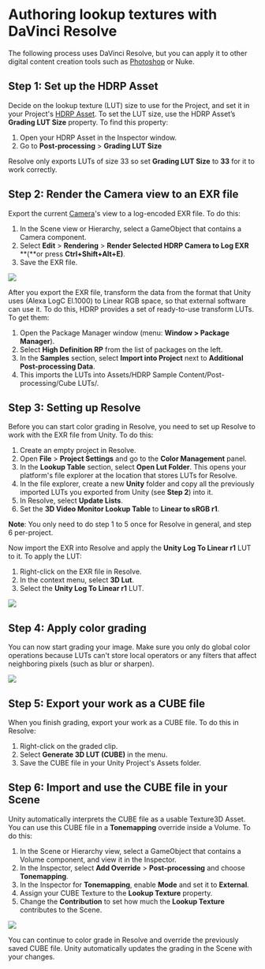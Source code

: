 # Authoring lookup textures with DaVinci Resolve

The following process uses DaVinci Resolve, but you can apply it to other digital content creation tools such as [Photoshop](LUT-Authoring-Photoshop.md) or Nuke.

## Step 1: Set up the HDRP Asset

Decide on the lookup texture (LUT) size to use for the Project, and set it in your Project's [HDRP Asset](HDRP-Asset.md). To set the LUT size, use the HDRP Asset’s **Grading LUT Size** property. To find this property:

1. Open your HDRP Asset in the Inspector window.
2. Go to **Post-processing** > **Grading LUT Size**

Resolve only exports LUTs of size 33 so set **Grading LUT Size** to **33** for it to work correctly.

## Step 2: Render the Camera view to an EXR file

Export the current [Camera](HDRP-Camera.md)'s view to a log-encoded EXR file. To do this:

1. In the Scene view or Hierarchy, select a GameObject that contains a Camera component.
2. Select **Edit** > **Rendering** > **Render Selected HDRP Camera to Log EXR** **(**or press **Ctrl+Shift+Alt+E)**.
3. Save the EXR file.

![](Images/LUTAuthoringResolve1.png)

After you export the EXR file, transform the data from the format that Unity uses (Alexa LogC El.1000) to Linear RGB space, so that external software can use it. To do this, HDRP provides a set of ready-to-use transform LUTs. To get them:

1. Open the Package Manager window (menu: **Window > Package Manager**).
2. Select **High Definition RP** from the list of packages on the left.
3. In the **Samples** section, select **Import into Project** next to **Additional Post-processing Data**.
4. This imports the LUTs into Assets/HDRP Sample Content/Post-processing/Cube LUTs/.

## Step 3: Setting up Resolve

Before you can start color grading in Resolve, you need to set up Resolve to work with the EXR file from Unity. To do this:

1. Create an empty project in Resolve.
2. Open **File** > **Project Settings** and go to the **Color Management** panel.
3. In the **Lookup Table** section, select **Open Lut Folder**. This opens your platform's file explorer at the location that stores LUTs for Resolve.
4. In the file explorer, create a new **Unity** folder and copy all the previously imported LUTs you exported from Unity (see **Step 2**) into it.
5. In Resolve, select **Update Lists**.
6. Set the **3D Video Monitor Lookup Table** to **Linear to sRGB r1**.

**Note**: You only need to do step 1 to 5 once for Resolve in general, and step 6 per-project.

Now import the EXR into Resolve and apply the **Unity Log To Linear r1** LUT to it. To apply the LUT:

1. Right-click on the EXR file in Resolve.
2. In the context menu, select **3D Lut**.
3. Select the **Unity Log To Linear r1** LUT.

![](Images/LUTAuthoringResolve2.png)

## Step 4: Apply color grading

You can now start grading your image. Make sure you only do global color operations because LUTs can't store local operators or any filters that affect neighboring pixels (such as blur or sharpen).

![](Images/LUTAuthoringResolve3.png)

## Step 5: Export your work as a CUBE file

When you finish grading, export your work as a CUBE file. To do this in Resolve:

1. Right-click on the graded clip.
2. Select **Generate 3D LUT (CUBE)** in the menu.
3. Save the CUBE file in your Unity Project's Assets folder.

## Step 6: Import and use the CUBE file in your Scene

Unity automatically interprets the CUBE file as a usable Texture3D Asset. You can use this CUBE file in a **Tonemapping** override inside a Volume. To do this:

1. In the Scene or Hierarchy view, select a GameObject that contains a Volume component, and view it in the Inspector.
2. In the Inspector, select **Add Override** > **Post-processing** and choose **Tonemapping**.
3. In the Inspector for **Tonemapping**, enable **Mode** and set it to **External**.
4. Assign your CUBE Texture to the **Lookup Texture** property.
5. Change the **Contribution** to set how much the **Lookup Texture** contributes to the Scene.

![](Images/LUTAuthoringResolve4.png)

You can continue to color grade in Resolve and override the previously saved CUBE file. Unity automatically updates the grading in the Scene with your changes.

